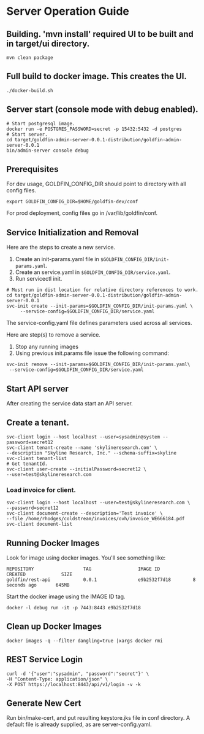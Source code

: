 # Server Operation Guide

## Building. 'mvn install' required UI to be built and in target/ui directory.
```shell
mvn clean package
```

## Full build to docker image. This creates the UI. 
```
./docker-build.sh
```

## Server start (console mode with debug enabled).
```shell
# Start postgresql image. 
docker run -e POSTGRES_PASSWORD=secret -p 15432:5432 -d postgres
# Start server. 
cd target/goldfin-admin-server-0.0.1-distribution/goldfin-admin-server-0.0.1
bin/admin-server console debug
```

## Prerequisites

For dev usage, GOLDFIN_CONFIG_DIR should point to directory with all config
files. 
```
export GOLDFIN_CONFIG_DIR=$HOME/goldfin-dev/conf
```

For prod deployment, config files go in /var/lib/goldfin/conf. 

## Service Initialization and Removal 

Here are the steps to create a new service. 

1. Create an init-params.yaml file in `$GOLDFIN_CONFIG_DIR/init-params.yaml`. 
2. Create an service.yaml in `$GOLDFIN_CONFIG_DIR/service.yaml`.
3. Run servicectl init. 
```shell
# Must run in dist location for relative directory references to work. 
cd target/goldfin-admin-server-0.0.1-distribution/goldfin-admin-server-0.0.1
svc-init create --init-params=$GOLDFIN_CONFIG_DIR/init-params.yaml \
     --service-config=$GOLDFIN_CONFIG_DIR/service.yaml
```
The service-config.yaml file defines parameters used across all services. 

Here are step(s) to remove a service. 

1. Stop any running images
2. Using previous init.params file issue the following command: 
```shell
svc-init remove --init-params=$GOLDFIN_CONFIG_DIR/init-params.yaml\
 --service-config=$GOLDFIN_CONFIG_DIR/service.yaml
```

## Start API server

After creating the service data start an API server. 

## Create a tenant. 
```shell
svc-client login --host localhost --user=sysadmin@system --password=secret12
svc-client tenant-create --name 'skylineresearch.com' \
--description "Skyline Research, Inc." --schema-suffix=skyline
svc-client tenant-list
# Get tenantId. 
svc-client user-create --initialPassword=secret12 \
--user=test@skylineresearch.com 
```

### Load invoice for client. 
```shell
svc-client login --host localhost --user=test@skylineresearch.com \
--password=secret12
svc-client document-create --description='Test invoice' \
--file /home/rhodges/coldstream/invoices/ovh/invoice_WE666184.pdf
svc-client document-list
```

## Running Docker Images

Look for image using docker images.  You'll see something like: 

```
REPOSITORY                  TAG                 IMAGE ID            CREATED             SIZE
goldfin/rest-api            0.0.1               e9b2532f7d18        8 seconds ago       645MB
```

Start the docker image using the IMAGE ID tag. 

```shell
docker -l debug run -it -p 7443:8443 e9b2532f7d18
```

## Clean up Docker Images

```shell
docker images -q --filter dangling=true |xargs docker rmi
```

## REST Service Login

```shell
curl -d '{"user":"sysadmin", "password":"secret"}' \
-H "Content-Type: application/json" \
-X POST https://localhost:8443/api/v1/login -v -k
```

## Generate New Cert

Run bin/make-cert, and put resulting keystore.jks file in conf directory.
A default file is already supplied, as are server-config.yaml. 
